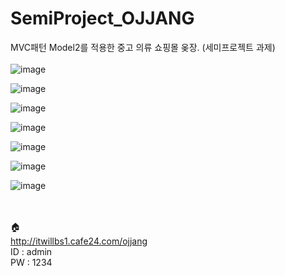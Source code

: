 # SemiProject_OJJANG
MVC패턴 Model2를 적용한 중고 의류 쇼핑몰 옺장. (세미프로젝트 과제)
<br><br>
![image](https://github.com/heiioworid040/SemiProject_OJJANG/assets/124132211/f3da8d46-157a-4de9-9103-46b97833951f)

![image](https://github.com/heiioworid040/SemiProject_OJJANG/assets/124132211/2bce28be-feb8-43c2-8227-f1d213c7e636)

![image](https://github.com/heiioworid040/SemiProject_OJJANG/assets/124132211/199efa72-ad8e-4424-8a1b-93767069e835)

![image](https://github.com/heiioworid040/SemiProject_OJJANG/assets/124132211/e22247cc-6db0-48a1-85d6-b35a70049424)

![image](https://github.com/heiioworid040/SemiProject_OJJANG/assets/124132211/cb0280ec-17f2-4789-bbca-2601a13f8131)

![image](https://github.com/heiioworid040/SemiProject_OJJANG/assets/124132211/3e724ae4-97a9-4869-8f9d-77d33a9101ef)

![image](https://github.com/heiioworid040/SemiProject_OJJANG/assets/124132211/a295e2bc-19f7-4b71-91db-719c4bf9b9ff)

<br><br>
🏠
<br>
http://itwillbs1.cafe24.com/ojjang
<br>
ID : admin
<br>
PW : 1234
